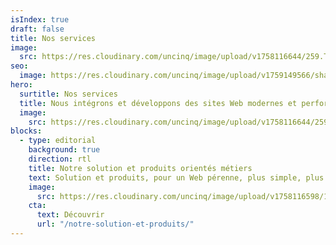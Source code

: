 ```yaml
---
isIndex: true
draft: false
title: Nos services
image:
  src: https://res.cloudinary.com/uncinq/image/upload/v1758116644/259.To-Do-List_sef18i.svg
seo:
  image: https://res.cloudinary.com/uncinq/image/upload/v1759149566/share-services.png
hero:
  surtitle: Nos services
  title: Nous intégrons et développons des sites Web modernes et performants.
  image:
    src: https://res.cloudinary.com/uncinq/image/upload/v1758116644/259.To-Do-List_sef18i.svg
blocks:
  - type: editorial
    background: true
    direction: rtl
    title: Notre solution et produits orientés métiers
    text: Solution et produits, pour un Web pérenne, plus simple, plus accessible et à faible émission de carbone.
    image:
      src: https://res.cloudinary.com/uncinq/image/upload/v1758116598/181.Nodes_vgmgrr.svg
    cta:
      text: Découvrir
      url: "/notre-solution-et-produits/"
---
```

